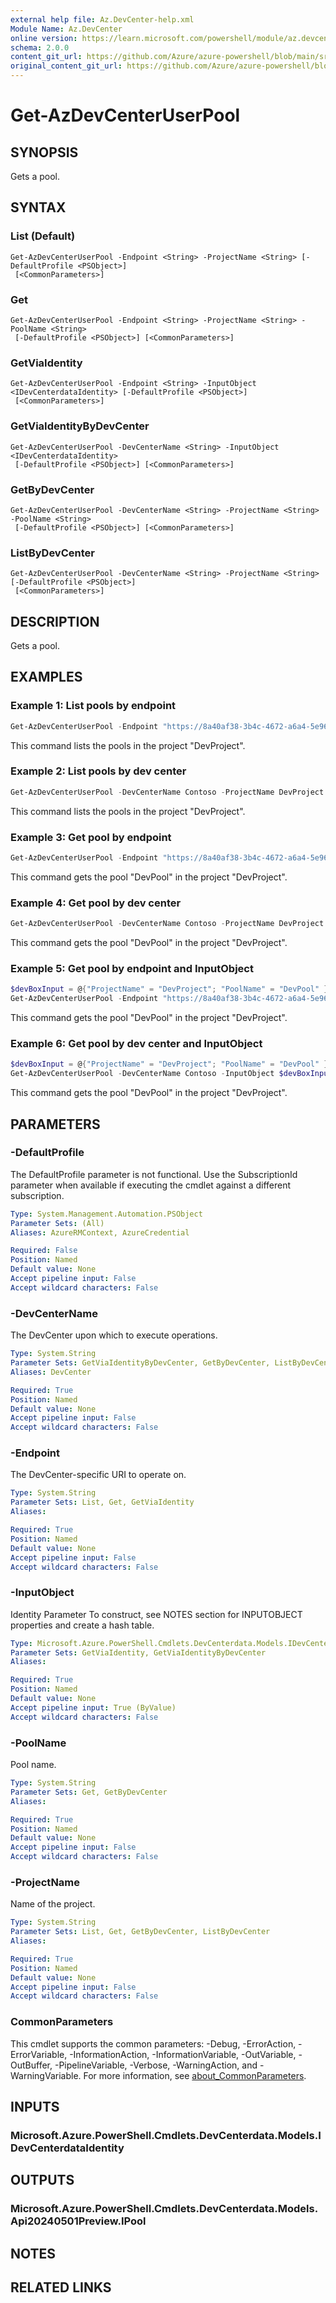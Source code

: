 ```yaml
---
external help file: Az.DevCenter-help.xml
Module Name: Az.DevCenter
online version: https://learn.microsoft.com/powershell/module/az.devcenter/get-azdevcenteruserpool
schema: 2.0.0
content_git_url: https://github.com/Azure/azure-powershell/blob/main/src/DevCenter/DevCenter/help/Get-AzDevCenterUserPool.md
original_content_git_url: https://github.com/Azure/azure-powershell/blob/main/src/DevCenter/DevCenter/help/Get-AzDevCenterUserPool.md
---
```


# Get-AzDevCenterUserPool

## SYNOPSIS
Gets a pool.

## SYNTAX

### List (Default)
```
Get-AzDevCenterUserPool -Endpoint <String> -ProjectName <String> [-DefaultProfile <PSObject>]
 [<CommonParameters>]
```

### Get
```
Get-AzDevCenterUserPool -Endpoint <String> -ProjectName <String> -PoolName <String>
 [-DefaultProfile <PSObject>] [<CommonParameters>]
```

### GetViaIdentity
```
Get-AzDevCenterUserPool -Endpoint <String> -InputObject <IDevCenterdataIdentity> [-DefaultProfile <PSObject>]
 [<CommonParameters>]
```

### GetViaIdentityByDevCenter
```
Get-AzDevCenterUserPool -DevCenterName <String> -InputObject <IDevCenterdataIdentity>
 [-DefaultProfile <PSObject>] [<CommonParameters>]
```

### GetByDevCenter
```
Get-AzDevCenterUserPool -DevCenterName <String> -ProjectName <String> -PoolName <String>
 [-DefaultProfile <PSObject>] [<CommonParameters>]
```

### ListByDevCenter
```
Get-AzDevCenterUserPool -DevCenterName <String> -ProjectName <String> [-DefaultProfile <PSObject>]
 [<CommonParameters>]
```

## DESCRIPTION
Gets a pool.

## EXAMPLES

### Example 1: List pools by endpoint
```powershell
Get-AzDevCenterUserPool -Endpoint "https://8a40af38-3b4c-4672-a6a4-5e964b1870ed-contosodevcenter.centralus.devcenter.azure.com/" -ProjectName DevProject
```

This command lists the pools in the project "DevProject".

### Example 2: List pools by dev center
```powershell
Get-AzDevCenterUserPool -DevCenterName Contoso -ProjectName DevProject
```

This command lists the pools in the project "DevProject".

### Example 3: Get pool by endpoint
```powershell
Get-AzDevCenterUserPool -Endpoint "https://8a40af38-3b4c-4672-a6a4-5e964b1870ed-contosodevcenter.centralus.devcenter.azure.com/" -ProjectName DevProject -PoolName DevPool
```

This command gets the pool "DevPool" in the project "DevProject".

### Example 4: Get pool by dev center
```powershell
Get-AzDevCenterUserPool -DevCenterName Contoso -ProjectName DevProject -PoolName DevPool
```

This command gets the pool "DevPool" in the project "DevProject".

### Example 5: Get pool by endpoint and InputObject
```powershell
$devBoxInput = @{"ProjectName" = "DevProject"; "PoolName" = "DevPool" }
Get-AzDevCenterUserPool -Endpoint "https://8a40af38-3b4c-4672-a6a4-5e964b1870ed-contosodevcenter.centralus.devcenter.azure.com/" -InputObject $devBoxInput
```

This command gets the pool "DevPool" in the project "DevProject".

### Example 6: Get pool by dev center and InputObject
```powershell
$devBoxInput = @{"ProjectName" = "DevProject"; "PoolName" = "DevPool" }
Get-AzDevCenterUserPool -DevCenterName Contoso -InputObject $devBoxInput
```

This command gets the pool "DevPool" in the project "DevProject".

## PARAMETERS

### -DefaultProfile
The DefaultProfile parameter is not functional.
Use the SubscriptionId parameter when available if executing the cmdlet against a different subscription.

```yaml
Type: System.Management.Automation.PSObject
Parameter Sets: (All)
Aliases: AzureRMContext, AzureCredential

Required: False
Position: Named
Default value: None
Accept pipeline input: False
Accept wildcard characters: False
```

### -DevCenterName
The DevCenter upon which to execute operations.

```yaml
Type: System.String
Parameter Sets: GetViaIdentityByDevCenter, GetByDevCenter, ListByDevCenter
Aliases: DevCenter

Required: True
Position: Named
Default value: None
Accept pipeline input: False
Accept wildcard characters: False
```

### -Endpoint
The DevCenter-specific URI to operate on.

```yaml
Type: System.String
Parameter Sets: List, Get, GetViaIdentity
Aliases:

Required: True
Position: Named
Default value: None
Accept pipeline input: False
Accept wildcard characters: False
```

### -InputObject
Identity Parameter
To construct, see NOTES section for INPUTOBJECT properties and create a hash table.

```yaml
Type: Microsoft.Azure.PowerShell.Cmdlets.DevCenterdata.Models.IDevCenterdataIdentity
Parameter Sets: GetViaIdentity, GetViaIdentityByDevCenter
Aliases:

Required: True
Position: Named
Default value: None
Accept pipeline input: True (ByValue)
Accept wildcard characters: False
```

### -PoolName
Pool name.

```yaml
Type: System.String
Parameter Sets: Get, GetByDevCenter
Aliases:

Required: True
Position: Named
Default value: None
Accept pipeline input: False
Accept wildcard characters: False
```

### -ProjectName
Name of the project.

```yaml
Type: System.String
Parameter Sets: List, Get, GetByDevCenter, ListByDevCenter
Aliases:

Required: True
Position: Named
Default value: None
Accept pipeline input: False
Accept wildcard characters: False
```

### CommonParameters
This cmdlet supports the common parameters: -Debug, -ErrorAction, -ErrorVariable, -InformationAction, -InformationVariable, -OutVariable, -OutBuffer, -PipelineVariable, -Verbose, -WarningAction, and -WarningVariable. For more information, see [about_CommonParameters](http://go.microsoft.com/fwlink/?LinkID=113216).

## INPUTS

### Microsoft.Azure.PowerShell.Cmdlets.DevCenterdata.Models.IDevCenterdataIdentity

## OUTPUTS

### Microsoft.Azure.PowerShell.Cmdlets.DevCenterdata.Models.Api20240501Preview.IPool

## NOTES

## RELATED LINKS
